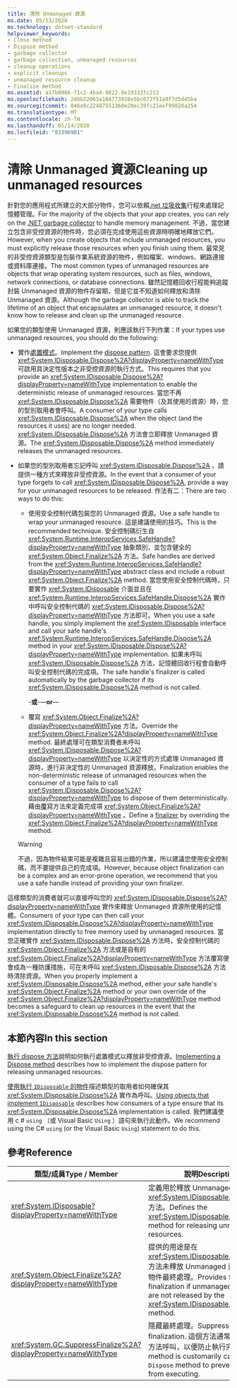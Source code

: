 ```yaml
---
title: 清除 Unmanaged 資源
ms.date: 05/13/2020
ms.technology: dotnet-standard
helpviewer_keywords:
- Close method
- Dispose method
- garbage collector
- garbage collection, unmanaged resources
- cleanup operations
- explicit cleanups
- unmanaged resource cleanup
- Finalize method
ms.assetid: a17b0066-71c2-4ba4-9822-8e19332fc213
ms.openlocfilehash: 2d8b22063a184773928e5bc072f51a9f7d5d45ba
ms.sourcegitcommit: 046a9c22487551360e20ec39fc21eef99820a254
ms.translationtype: MT
ms.contentlocale: zh-TW
ms.lasthandoff: 05/14/2020
ms.locfileid: "83396981"
---
```

# <a name="cleaning-up-unmanaged-resources"></a><span data-ttu-id="f42bf-102">清除 Unmanaged 資源</span><span class="sxs-lookup"><span data-stu-id="f42bf-102">Cleaning up unmanaged resources</span></span>

<span data-ttu-id="f42bf-103">針對您的應用程式所建立的大部分物件，您可以依賴[.net 垃圾收集](index.md)行程來處理記憶體管理。</span><span class="sxs-lookup"><span data-stu-id="f42bf-103">For the majority of the objects that your app creates, you can rely on the [.NET garbage collector](index.md) to handle memory management.</span></span> <span data-ttu-id="f42bf-104">不過，當您建立包含非受控資源的物件時，您必須在完成使用這些資源時明確地釋放它們。</span><span class="sxs-lookup"><span data-stu-id="f42bf-104">However, when you create objects that include unmanaged resources, you must explicitly release those resources when you finish using them.</span></span> <span data-ttu-id="f42bf-105">最常見的非受控資源類型是包裝作業系統資源的物件，例如檔案、windows、網路連接或資料庫連接。</span><span class="sxs-lookup"><span data-stu-id="f42bf-105">The most common types of unmanaged resources are objects that wrap operating system resources, such as files, windows, network connections, or database connections.</span></span> <span data-ttu-id="f42bf-106">雖然記憶體回收行程能夠追蹤封裝 Unmanaged 資源的物件存留期，但是它並不知道如何釋放和清除 Unmanaged 資源。</span><span class="sxs-lookup"><span data-stu-id="f42bf-106">Although the garbage collector is able to track the lifetime of an object that encapsulates an unmanaged resource, it doesn't know how to release and clean up the unmanaged resource.</span></span>

<span data-ttu-id="f42bf-107">如果您的類型使用 Unmanaged 資源，則應該執行下列作業：</span><span class="sxs-lookup"><span data-stu-id="f42bf-107">If your types use unmanaged resources, you should do the following:</span></span>

- <span data-ttu-id="f42bf-108">實作[處置模式](implementing-dispose.md)。</span><span class="sxs-lookup"><span data-stu-id="f42bf-108">Implement the [dispose pattern](implementing-dispose.md).</span></span> <span data-ttu-id="f42bf-109">這會要求您提供 <xref:System.IDisposable.Dispose%2A?displayProperty=nameWithType> 可啟用具決定性版本之非受控資源的執行方式。</span><span class="sxs-lookup"><span data-stu-id="f42bf-109">This requires that you provide an <xref:System.IDisposable.Dispose%2A?displayProperty=nameWithType> implementation to enable the deterministic release of unmanaged resources.</span></span> <span data-ttu-id="f42bf-110">當您不再 <xref:System.IDisposable.Dispose%2A> 需要物件（及其使用的資源）時，您的型別取用者會呼叫。</span><span class="sxs-lookup"><span data-stu-id="f42bf-110">A consumer of your type calls <xref:System.IDisposable.Dispose%2A> when the object (and the resources it uses) are no longer needed.</span></span> <span data-ttu-id="f42bf-111"><xref:System.IDisposable.Dispose%2A> 方法會立即釋放 Unmanaged 資源。</span><span class="sxs-lookup"><span data-stu-id="f42bf-111">The <xref:System.IDisposable.Dispose%2A> method immediately releases the unmanaged resources.</span></span>

- <span data-ttu-id="f42bf-112">如果您的型別取用者忘記呼叫 <xref:System.IDisposable.Dispose%2A> ，請提供一種方式來釋放非受控資源。</span><span class="sxs-lookup"><span data-stu-id="f42bf-112">In the event that a consumer of your type forgets to call <xref:System.IDisposable.Dispose%2A>, provide a way for your unmanaged resources to be released.</span></span> <span data-ttu-id="f42bf-113">作法有二：</span><span class="sxs-lookup"><span data-stu-id="f42bf-113">There are two ways to do this:</span></span>

  - <span data-ttu-id="f42bf-114">使用安全控制代碼包裝您的 Unmanaged 資源。</span><span class="sxs-lookup"><span data-stu-id="f42bf-114">Use a safe handle to wrap your unmanaged resource.</span></span> <span data-ttu-id="f42bf-115">這是建議使用的技巧。</span><span class="sxs-lookup"><span data-stu-id="f42bf-115">This is the recommended technique.</span></span> <span data-ttu-id="f42bf-116">安全控制碼衍生自 <xref:System.Runtime.InteropServices.SafeHandle?displayProperty=nameWithType> 抽象類別，並包含健全的 <xref:System.Object.Finalize%2A> 方法。</span><span class="sxs-lookup"><span data-stu-id="f42bf-116">Safe handles are derived from the <xref:System.Runtime.InteropServices.SafeHandle?displayProperty=nameWithType> abstract class and include a robust <xref:System.Object.Finalize%2A> method.</span></span> <span data-ttu-id="f42bf-117">當您使用安全控制代碼時，只要實作 <xref:System.IDisposable> 介面並且在 <xref:System.Runtime.InteropServices.SafeHandle.Dispose%2A> 實作中呼叫安全控制代碼的 <xref:System.IDisposable.Dispose%2A?displayProperty=nameWithType> 方法即可。</span><span class="sxs-lookup"><span data-stu-id="f42bf-117">When you use a safe handle, you simply implement the <xref:System.IDisposable> interface and call your safe handle's <xref:System.Runtime.InteropServices.SafeHandle.Dispose%2A> method in your <xref:System.IDisposable.Dispose%2A?displayProperty=nameWithType> implementation.</span></span> <span data-ttu-id="f42bf-118">如果未呼叫 <xref:System.IDisposable.Dispose%2A> 方法，記憶體回收行程會自動呼叫安全控制代碼的完成項。</span><span class="sxs-lookup"><span data-stu-id="f42bf-118">The safe handle's finalizer is called automatically by the garbage collector if its <xref:System.IDisposable.Dispose%2A> method is not called.</span></span>

    <span data-ttu-id="f42bf-119">-**或**-</span><span class="sxs-lookup"><span data-stu-id="f42bf-119">—**or**—</span></span>

  - <span data-ttu-id="f42bf-120">覆寫 <xref:System.Object.Finalize%2A?displayProperty=nameWithType> 方法。</span><span class="sxs-lookup"><span data-stu-id="f42bf-120">Override the <xref:System.Object.Finalize%2A?displayProperty=nameWithType> method.</span></span> <span data-ttu-id="f42bf-121">最終處理可在類型消費者未呼叫 <xref:System.IDisposable.Dispose%2A?displayProperty=nameWithType> 以決定性的方式處理 Unmanaged 資源時，進行非決定性的 Unmanaged 資源釋放。</span><span class="sxs-lookup"><span data-stu-id="f42bf-121">Finalization enables the non-deterministic release of unmanaged resources when the consumer of a type fails to call <xref:System.IDisposable.Dispose%2A?displayProperty=nameWithType> to dispose of them deterministically.</span></span> <span data-ttu-id="f42bf-122">藉由[覆](../../csharp/programming-guide/classes-and-structs/destructors.md)寫方法來定義完成項 <xref:System.Object.Finalize%2A?displayProperty=nameWithType> 。</span><span class="sxs-lookup"><span data-stu-id="f42bf-122">Define a [finalizer](../../csharp/programming-guide/classes-and-structs/destructors.md) by overriding the <xref:System.Object.Finalize%2A?displayProperty=nameWithType> method.</span></span>

  > [!WARNING]
  > <span data-ttu-id="f42bf-123">不過，因為物件結束可能是複雜且容易出錯的作業，所以建議您使用安全控制碼，而不要提供自己的完成項。</span><span class="sxs-lookup"><span data-stu-id="f42bf-123">However, because object finalization can be a complex and an error-prone operation, we recommend that you use a safe handle instead of providing your own finalizer.</span></span>

<span data-ttu-id="f42bf-124">這樣類型的消費者就可以直接呼叫您的 <xref:System.IDisposable.Dispose%2A?displayProperty=nameWithType> 實作來釋放 Unmanaged 資源所使用的記憶體。</span><span class="sxs-lookup"><span data-stu-id="f42bf-124">Consumers of your type can then call your <xref:System.IDisposable.Dispose%2A?displayProperty=nameWithType> implementation directly to free memory used by unmanaged resources.</span></span> <span data-ttu-id="f42bf-125">當您正確實作 <xref:System.IDisposable.Dispose%2A> 方法時，安全控制代碼的 <xref:System.Object.Finalize%2A> 方法或是自有的 <xref:System.Object.Finalize%2A?displayProperty=nameWithType> 方法覆寫便會成為一種防護措施，可在未呼叫 <xref:System.IDisposable.Dispose%2A> 方法時清除資源。</span><span class="sxs-lookup"><span data-stu-id="f42bf-125">When you properly implement a <xref:System.IDisposable.Dispose%2A> method, either your safe handle's <xref:System.Object.Finalize%2A> method or your own override of the <xref:System.Object.Finalize%2A?displayProperty=nameWithType> method becomes a safeguard to clean up resources in the event that the <xref:System.IDisposable.Dispose%2A> method is not called.</span></span>

## <a name="in-this-section"></a><span data-ttu-id="f42bf-126">本節內容</span><span class="sxs-lookup"><span data-stu-id="f42bf-126">In this section</span></span>

<span data-ttu-id="f42bf-127">[執行 dispose 方法](implementing-dispose.md)說明如何執行處置模式以釋放非受控資源。</span><span class="sxs-lookup"><span data-stu-id="f42bf-127">[Implementing a Dispose method](implementing-dispose.md) describes how to implement the dispose pattern for releasing unmanaged resources.</span></span>

<span data-ttu-id="f42bf-128">[使用執行 `IDisposable` 的物件](../../../docs/standard/garbage-collection/using-objects.md)描述類型的取用者如何確保其 <xref:System.IDisposable.Dispose%2A> 實作為呼叫。</span><span class="sxs-lookup"><span data-stu-id="f42bf-128">[Using objects that implement `IDisposable`](../../../docs/standard/garbage-collection/using-objects.md) describes how consumers of a type ensure that its <xref:System.IDisposable.Dispose%2A> implementation is called.</span></span> <span data-ttu-id="f42bf-129">我們建議使用 c # `using` （或 Visual Basic `Using` ）語句來執行此動作。</span><span class="sxs-lookup"><span data-stu-id="f42bf-129">We recommend using the C# `using` (or the Visual Basic `Using`) statement to do this.</span></span>

## <a name="reference"></a><span data-ttu-id="f42bf-130">參考</span><span class="sxs-lookup"><span data-stu-id="f42bf-130">Reference</span></span>

| <span data-ttu-id="f42bf-131">類型/成員</span><span class="sxs-lookup"><span data-stu-id="f42bf-131">Type / Member</span></span> | <span data-ttu-id="f42bf-132">說明</span><span class="sxs-lookup"><span data-stu-id="f42bf-132">Description</span></span> |
|--|--|
| <xref:System.IDisposable?displayProperty=nameWithType> | <span data-ttu-id="f42bf-133">定義用於釋放 Unmanaged 資源的 <xref:System.IDisposable.Dispose%2A> 方法。</span><span class="sxs-lookup"><span data-stu-id="f42bf-133">Defines the <xref:System.IDisposable.Dispose%2A> method for releasing unmanaged resources.</span></span> |
| <xref:System.Object.Finalize%2A?displayProperty=nameWithType> | <span data-ttu-id="f42bf-134">提供的用途是在 <xref:System.IDisposable.Dispose%2A> 方法未釋放 Unmanaged 資源時，進行物件最終處理。</span><span class="sxs-lookup"><span data-stu-id="f42bf-134">Provides for object finalization if unmanaged resources are not released by the <xref:System.IDisposable.Dispose%2A> method.</span></span> |
| <xref:System.GC.SuppressFinalize%2A?displayProperty=nameWithType> | <span data-ttu-id="f42bf-135">隱藏最終處理。</span><span class="sxs-lookup"><span data-stu-id="f42bf-135">Suppresses finalization.</span></span> <span data-ttu-id="f42bf-136">這個方法通常會從 `Dispose` 方法呼叫，以便防止執行完成項。</span><span class="sxs-lookup"><span data-stu-id="f42bf-136">This method is customarily called from a `Dispose` method to prevent a finalizer from executing.</span></span> |

